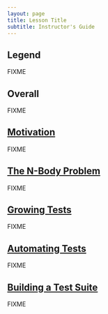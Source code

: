 ```yaml
---
layout: page
title: Lesson Title
subtitle: Instructor's Guide
---
```

## Legend

FIXME

## Overall

FIXME

## [Motivation](00-intro.html)

FIXME

## [The N-Body Problem](01-background.html)

FIXME

## [Growing Tests](02-growing-tests.html)

FIXME

## [Automating Tests](03-automating.html)

FIXME

## [Building a Test Suite](04-test-suite.html)

FIXME
